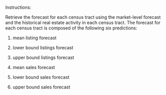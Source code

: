 Instructions:

Retrieve the forecast for each census tract using the market-level forecast and the historical real estate activity in each census tract. The forecast for each census tract is composed of the following six predictions:

1. mean listing forecast

2. lower bound listings forecast

3. upper bound listings forecast

4. mean sales forecast

5. lower bound sales forecast

6. upper bound sales forecast